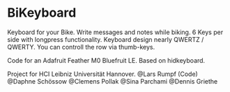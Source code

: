 # BiKeyboard
Keyboard for your Bike. 
Write messages and notes while biking. 6 Keys per side with longpress functionality.
Keyboard design nearly QWERTZ / QWERTY. You can controll the row via thumb-keys.

Code for an Adafruit Feather M0 Bluefruit LE. Based on hidkeyboard.



Project for HCI Leibniz Universität Hannover.
@Lars Rumpf (Code)
@Daphne Schössow
@Clemens Pollak
@Sina Parchami
@Dennis Griethe 
